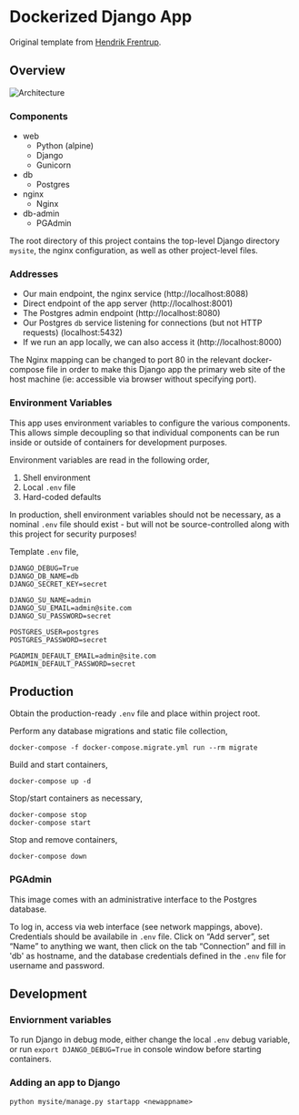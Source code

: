 Dockerized Django App
=====================

Original template from [Hendrik Frentrup](https://github.com/hendrikfrentrup/docker-django).

Overview
--------

![Architecture](https://miro.medium.com/max/1260/1*b7WgN3pYpDzygae4LJ0e9g.png)

### Components
- web
  - Python (alpine)
  - Django
  - Gunicorn
- db
  - Postgres
- nginx
  - Nginx
- db-admin
  - PGAdmin

The root directory of this project contains the top-level Django directory `mysite`, the nginx configuration, as well as other project-level files.

### Addresses
 * Our main endpoint, the nginx service (http://localhost:8088)
 * Direct endpoint of the app server (http://localhost:8001)
 * The Postgres admin endpoint (http://localhost:8080)
 * Our Postgres `db` service listening for connections (but not HTTP requests) (localhost:5432)
 * If we run an app locally, we can also access it (http://localhost:8000)

The Nginx mapping can be changed to port 80 in the relevant docker-compose file in order to make this Django app the primary web site of the host machine (ie: accessible via browser without specifying port).

### Environment Variables
This app uses environment variables to configure the various components.
This allows simple decoupling so that individual components can be run inside or outside of containers for development purposes.

Environment variables are read in the following order,
1. Shell environment
2. Local `.env` file
3. Hard-coded defaults

In production, shell environment variables should not be necessary, as a nominal `.env` file should exist - but will not be source-controlled along with this project for security purposes!

Template `.env` file,
```
DJANGO_DEBUG=True
DJANGO_DB_NAME=db
DJANGO_SECRET_KEY=secret

DJANGO_SU_NAME=admin
DJANGO_SU_EMAIL=admin@site.com
DJANGO_SU_PASSWORD=secret

POSTGRES_USER=postgres
POSTGRES_PASSWORD=secret

PGADMIN_DEFAULT_EMAIL=admin@site.com
PGADMIN_DEFAULT_PASSWORD=secret
```

## Production

Obtain the production-ready `.env` file and place within project root.

Perform any database migrations and static file collection,
```
docker-compose -f docker-compose.migrate.yml run --rm migrate
```

Build and start containers,
```
docker-compose up -d
```

Stop/start containers as necessary,
```
docker-compose stop
docker-compose start
```

Stop and remove containers,
```
docker-compose down
```

### PGAdmin

This image comes with an administrative interface to the Postgres database.

To log in, access via web interface (see network mappings, above).
Credentials should be availabile in `.env` file.
Click on “Add server”, set “Name” to anything we want, then click on the tab “Connection” and fill in 'db' as hostname, and the database credentials defined in the `.env` file for username and password.

## Development

### Enviornment variables

To run Django in debug mode, either change the local `.env` debug variable, or run `export DJANGO_DEBUG=True` in console window before starting containers.

### Adding an app to Django
```
python mysite/manage.py startapp <newappname>
